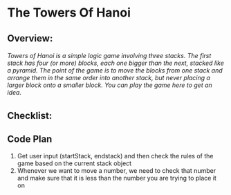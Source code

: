 # The Towers Of Hanoi
## Overview:
###### Towers of Hanoi is a simple logic game involving three stacks. The first stack has four (or more) blocks, each one bigger than the next, stacked like a pyramid. The point of the game is to move the blocks from one stack and arrange them in the same order into another stack, but never placing a larger block onto a smaller block. You can play the game here to get an idea.

## Checklist:
## Code Plan
1. Get user input (startStack, endstack) and then check the rules of the game based on the current stack object
2. Whenever we want to move a number, we need to check that number and make sure that it is less than the number you are trying to place it on